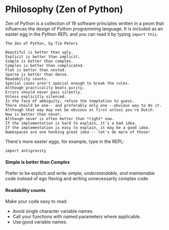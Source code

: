 # Philosophy (Zen of Python)

Zen of Python is a collection of 19 software principles written in a peom that influences the design of Python programming language. It is included as an easter egg in the Python REPL and you can read it by typing `import this`.

```
The Zen of Python, by Tim Peters

Beautiful is better than ugly.
Explicit is better than implicit.
Simple is better than complex.
Complex is better than complicated.
Flat is better than nested.
Sparse is better than dense.
Readability counts.
Special cases aren't special enough to break the rules.
Although practicality beats purity.
Errors should never pass silently.
Unless explicitly silenced.
In the face of ambiguity, refuse the temptation to guess.
There should be one-- and preferably only one --obvious way to do it.
Although that way may not be obvious at first unless you're Dutch.
Now is better than never.
Although never is often better than *right* now.
If the implementation is hard to explain, it's a bad idea.
If the implementation is easy to explain, it may be a good idea.
Namespaces are one honking great idea -- let's do more of those!
```

There's more easter eggs, for example, type in the REPL:
```
import antigravity
```

#### Simple is better than Complex

Prefer to be explicit and write _simple, understandable, and maintenable_ code instead of ego flexing and writing unnecessarily complex code.

#### Readability counts

Make your code easy to read:
* Avoid single character variable names.
* Call your functions with named parameters where applicable.
* Use good variable names.

